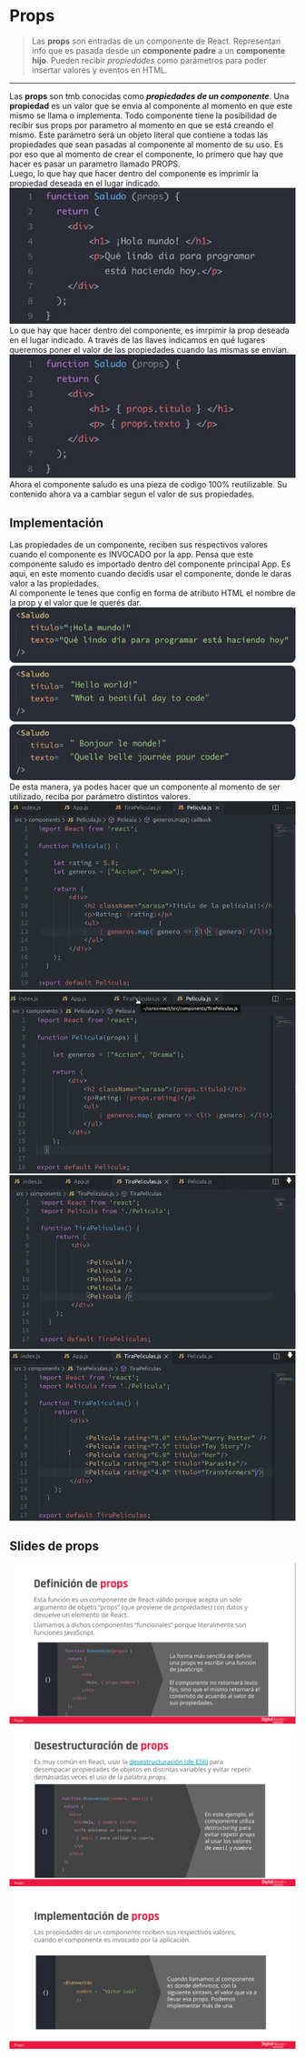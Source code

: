 # Props #
>Las **props** son entradas de un componente de React. Representan info que es pasada desde un **componente padre** a un **componente hijo**. Pueden recibir *propiedades* como parámetros para poder insertar valores y eventos en HTML.
***  
Las **props** son tmb conocidas como ***propiedades de un componente***. Una **propiedad** es un valor que se envia al componente al momento en que este mismo se llama o implementa. Todo componente tiene la posibilidad de recibir sus props por parametro al momento en que se está creando el mismo. Este parámetro será un objeto literal que contiene a todas las propiedades que sean pasadas al componente al momento de su uso. Es por eso que al momento de crear el componente, lo primero que hay que hacer es pasar un parametro llamado PROPS.  
Luego, lo que hay que hacer dentro del componente es imprimir la propiedad deseada en el lugar indicado.  
![props](/Imagenes/props1.png)  
Lo que hay que hacer dentro del componente, es imrpimir la prop deseada en el lugar indicado. A través de las llaves indicamos en qué lugares queremos poner el valor de las propiedades cuando las mismas se envían.  
![props2](/Imagenes/props2.png) 
Ahora el componente saludo es una pieza de codigo 100% reutilizable. Su contenido ahora va a cambiar segun el valor de sus propiedades.  

## Implementación ##
Las propiedades de un componente, reciben sus respectivos valores cuando el componente es INVOCADO por la app. Pensa que este componente saludo es importado dentro del componente principal App. Es aqui, en este momento cuando decidis usar el componente, donde le daras valor a las propiedades.  
Al componente le tenes que config en forma de atributo HTML el nombre de la prop y el valor que le querés dar.  
![props3](/Imagenes/props3.png)  
De esta manera, ya podes hacer que un componente al momento de ser utilizado, reciba por parámetro distintos valores.  
![props4](/Imagenes/props4.png)
![props5](/Imagenes/props5.png)
![props6](/Imagenes/props6.png)   
![props7](/Imagenes/props7.png)  
  
  ## Slides de props ##
![props8](/Imagenes/props8.png) 
![props9](/Imagenes/props9.png) 
![props10](/Imagenes/props10.png) 



